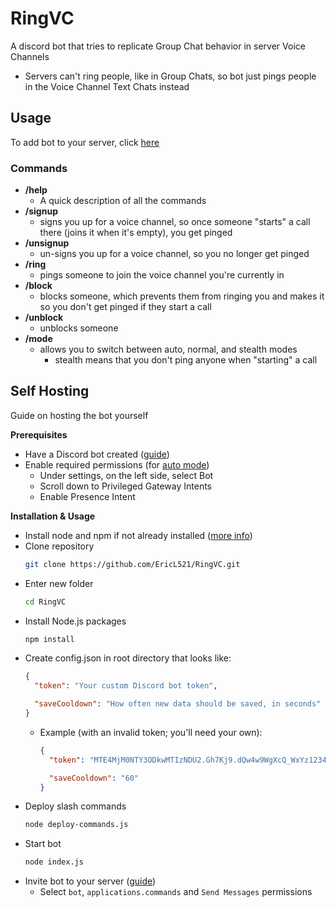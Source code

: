 # RingVC
A discord bot that tries to replicate Group Chat behavior in server Voice Channels
- Servers can't ring people, like in Group Chats, so bot just pings people in the Voice Channel Text Chats instead

## Usage
To add bot to your server, click [here](https://discord.com/oauth2/authorize?client_id=885686322973536267&permissions=2048&integration_type=0&scope=bot+applications.commands)
### Commands
- **/help**
	- A quick description of all the commands
- **/signup**
	- signs you up for a voice channel, so once someone "starts" a call there (joins it when it's empty), you get pinged
- **/unsignup**
	- un-signs you up for a voice channel, so you no longer get pinged
- **/ring**
	- pings someone to join the voice channel you're currently in
- **/block**
	- blocks someone, which prevents them from ringing you and makes it so you don't get pinged if they start a call
- **/unblock**
	- unblocks someone
<a name="mode"></a>
- **/mode**
	- allows you to switch between auto, normal, and stealth modes
 		- stealth means that you don't ping anyone when "starting" a call

## Self Hosting
Guide on hosting the bot yourself

**Prerequisites**
- Have a Discord bot created ([guide](https://discordjs.guide/preparations/setting-up-a-bot-application.html#creating-your-bot))
- Enable required permissions (for [auto mode](#mode))
	- Under settings, on the left side, select Bot
	- Scroll down to Privileged Gateway Intents
	- Enable Presence Intent

**Installation & Usage**
- Install node and npm if not already installed ([more info](https://docs.npmjs.com/downloading-and-installing-node-js-and-npm))
- Clone repository
  ```bash
  git clone https://github.com/EricL521/RingVC.git
  ```
- Enter new folder
  ```bash
  cd RingVC
  ```
- Install Node.js packages
  ```bash
  npm install
  ```
- Create config.json in root directory that looks like:
  ```JSON
  {
    "token": "Your custom Discord bot token",

    "saveCooldown": "How often new data should be saved, in seconds"
  }
  ```
  - Example (with an invalid token; you'll need your own):
    ```JSON
    {
      "token": "MTE4MjM0NTY3ODkwMTIzNDU2.Gh7Kj9.dQw4w9WgXcQ_WxYz1234567890AbCdEfGhIjKlM",

      "saveCooldown": "60"
    }
    ```
- Deploy slash commands
  ```bash
  node deploy-commands.js
  ```
- Start bot
  ```bash
  node index.js
  ```
- Invite bot to your server ([guide](https://discordjs.guide/preparations/adding-your-bot-to-servers.html#creating-and-using-your-invite-link))
  - Select `bot`, `applications.commands` and `Send Messages` permissions

